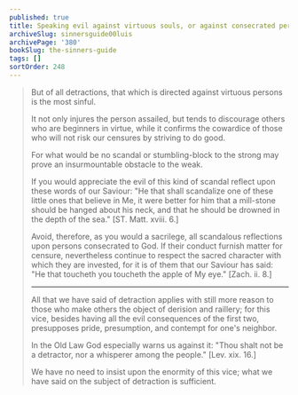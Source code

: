 ```yaml
---
published: true
title: Speaking evil against virtuous souls, or against consecrated persons, is especially evil
archiveSlug: sinnersguide00luis
archivePage: '380'
bookSlug: the-sinners-guide
tags: []
sortOrder: 248
---
```


> But of all detractions, that which is directed against virtuous persons is the most sinful.
>
> It not only injures the person assailed, but tends to discourage others who are beginners in virtue, while it confirms the cowardice of those who will not risk our censures by striving to do good.
>
> For what would be no scandal or stumbling-block to the strong may prove an insurmountable obstacle to the weak.
>
> If you would appreciate the evil of this kind of scandal reflect upon these words of our Saviour: "He that shall scandalize one of these little ones that believe in Me, it were better for him that a mill-stone should be hanged about his neck, and that he should be drowned in the depth of the sea." [ST. Matt. xviii. 6.]
>
> Avoid, therefore, as you would a sacrilege, all scandalous reflections upon persons consecrated to God. If their conduct furnish matter for censure, nevertheless continue to respect the sacred character with which they are invested, for it is of them that our Saviour has said: "He that toucheth you toucheth the apple of My eye." [Zach. ii. 8.]
>
> ---
>
> All that we have said of detraction applies with still more reason to those who make others the object of derision and raillery; for this vice, besides having all the evil consequences of the first two, presupposes pride, presumption, and contempt for one's neighbor.
>
> In the Old Law God especially warns us against it: "Thou shalt not be a detractor, nor a whisperer among the people." [Lev. xix. 16.]
>
> We have no need to insist upon the enormity of this vice; what we have said on the subject of detraction is sufficient.
